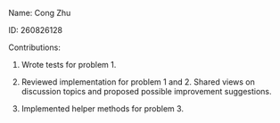 Name: Cong Zhu

ID: 260826128

Contributions:

1. Wrote tests for problem 1.

2. Reviewed implementation for problem 1 and 2. Shared views on discussion topics and proposed possible improvement suggestions.

3. Implemented helper methods for problem 3.